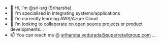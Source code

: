 - 👋 Hi, I’m @sri-srg (Sriharsha)
- 👀 I'm specialised in integrating systems/applications
- 🌱 I’m currently learning AWS/Azure Cloud
- 💞️ I’m looking to collaborate on open source projects or product developments...
- 📫 You can reach me @ sriharsha.vedurada@superretailgroup.com ...

<!---
sri-srg/sri-srg is a ✨ special ✨ repository because its `README.md` (this file) appears on your GitHub profile.
You can click the Preview link to take a look at your changes.
--->
